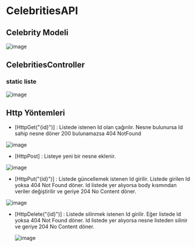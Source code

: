# CelebritiesAPI

## Celebrity Modeli

![image](https://github.com/user-attachments/assets/fd1f9338-1cab-4819-b24d-43ca8840554e)


## CelebritiesController 

### static liste

![image](https://github.com/user-attachments/assets/d67deed0-892a-44dc-aa10-3eeb4aeb91ea)


## Http Yöntemleri

- [HttpGet("{id}")] : Listede istenen Id olan çağırılır. Nesne bulunursa Id sahip nesne döner 200 bulunamazsa 404 NotFound

![image](https://github.com/user-attachments/assets/c1d1cf1f-b073-4da4-9a24-46fddcd731c8)

  
- [HttpPost] : Listeye yeni bir nesne eklenir.

![image](https://github.com/user-attachments/assets/0488d421-ca80-4136-bcdb-2b09680d1d0e)

  
- [HttpPut("{id}")] : Listede güncellemek istenen Id girilir. Listede girilen Id yoksa 404 Not Found döner. Id listede yer alıyorsa body kısmından veriler değiştirilir ve geriye 204 No Content döner.

![image](https://github.com/user-attachments/assets/a871d2a5-a0a6-43ba-8864-0b86f53a9606)

  
- [HttpDelete("{id}")] : Listede silinmek istenen Id girilir. Eğer listede Id yoksa 404 Not Found döner. Id listede yer alıyorsa nesne listeden silinir ve geriye 204 No Content döner.

  ![image](https://github.com/user-attachments/assets/250bd626-e8fb-499e-8dbd-8bcfe6e2245b)


